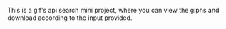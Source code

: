 This is a gif's api search mini project, where you can view the giphs and download according to the input provided.